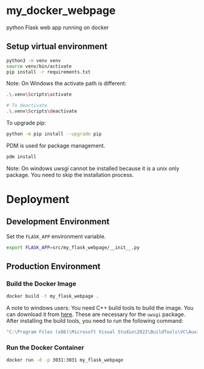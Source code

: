 # my_docker_webpage
python Flask web app running on docker

## Setup virtual environment
```bash
python3 -m venv venv
source venv/bin/activate
pip install -r requirements.txt
```

Note: On Windows the activate path is different:
```bash
.\.venv\Scripts\activate

# To deactivate
.\.venv\Scripts\deactivate
```

To upgrade pip:
```bash
python -m pip install --upgrade pip
```

PDM is used for package management. 
```bash
pdm install
```

Note: On windows uwsgi cannot be installed because it is a unix only package. You need to skip the installation process.


# Deployment

## Development Environment

Set the `FLASK_APP` environment variable.
```bash
export FLASK_APP=src/my_flask_webpage/__init__.py
```


## Production Environment

### Build the Docker Image
```bash
docker build -t my_flask_webpage .
```

A note to windows users: You need C++ build tools to build the image. You can download it from [here](https://visualstudio.microsoft.com/visual-cpp-build-tools/).
These are necessary for the `uwsgi` package. After installing the build tools, you need to run the following command:
```bash
"C:\Program Files (x86)\Microsoft Visual Studio\2022\BuildTools\VC\Auxiliary\Build\vcvars64.bat"
```

### Run the Docker Container
```bash
docker run -d -p 3031:3031 my_flask_webpage
```